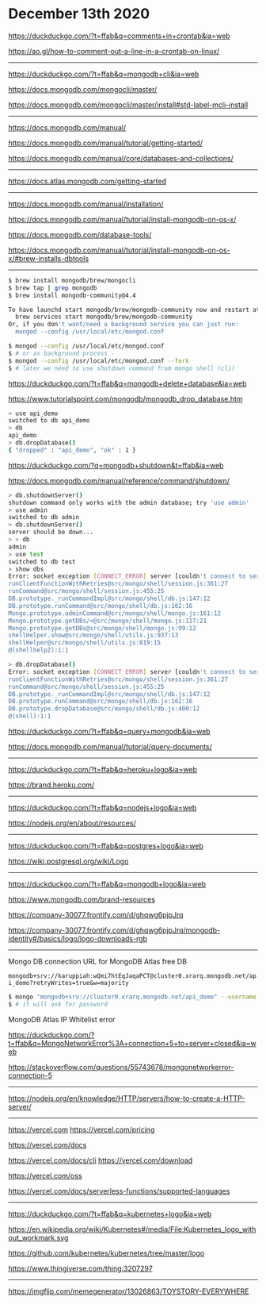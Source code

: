 # December 13th 2020

https://duckduckgo.com/?t=ffab&q=comments+in+crontab&ia=web

https://ao.gl/how-to-comment-out-a-line-in-a-crontab-on-linux/

---

https://duckduckgo.com/?t=ffab&q=mongodb+cli&ia=web

https://docs.mongodb.com/mongocli/master/

https://docs.mongodb.com/mongocli/master/install#std-label-mcli-install

---

https://docs.mongodb.com/manual/

https://docs.mongodb.com/manual/tutorial/getting-started/

https://docs.mongodb.com/manual/core/databases-and-collections/

---

https://docs.atlas.mongodb.com/getting-started

---

https://docs.mongodb.com/manual/installation/

https://docs.mongodb.com/manual/tutorial/install-mongodb-on-os-x/

https://docs.mongodb.com/database-tools/

https://docs.mongodb.com/manual/tutorial/install-mongodb-on-os-x/#brew-installs-dbtools

---

```bash
$ brew install mongodb/brew/mongocli
$ brew tap | grep mongodb
$ brew install mongodb-community@4.4
```

```bash
To have launchd start mongodb/brew/mongodb-community now and restart at login:
  brew services start mongodb/brew/mongodb-community
Or, if you don't want/need a background service you can just run:
  mongod --config /usr/local/etc/mongod.conf
```

```bash
$ mongod --config /usr/local/etc/mongod.conf
$ # or as background process -
$ mongod --config /usr/local/etc/mongod.conf --fork
$ # later we need to use shutdown command from mongo shell (cli)
```

https://duckduckgo.com/?t=ffab&q=mongodb+delete+database&ia=web

https://www.tutorialspoint.com/mongodb/mongodb_drop_database.htm

```bash
> use api_demo
switched to db api_demo
> db
api_demo
> db.dropDatabase()
{ "dropped" : "api_demo", "ok" : 1 }
```

https://duckduckgo.com/?q=mongodb+shutdown&t=ffab&ia=web

https://docs.mongodb.com/manual/reference/command/shutdown/

```bash
> db.shutdownServer()
shutdown command only works with the admin database; try 'use admin'
> use admin
switched to db admin
> db.shutdownServer()
server should be down...
> > db
admin
> use test
switched to db test
> show dbs
Error: socket exception [CONNECT_ERROR] server [couldn't connect to server 127.0.0.1:27017, connection attempt failed: SocketException: Error connecting to 127.0.0.1:27017 :: caused by :: Connection refused] :
runClientFunctionWithRetries@src/mongo/shell/session.js:361:27
runCommand@src/mongo/shell/session.js:455:25
DB.prototype._runCommandImpl@src/mongo/shell/db.js:147:12
DB.prototype.runCommand@src/mongo/shell/db.js:162:16
Mongo.prototype.adminCommand@src/mongo/shell/mongo.js:161:12
Mongo.prototype.getDBs/<@src/mongo/shell/mongo.js:117:21
Mongo.prototype.getDBs@src/mongo/shell/mongo.js:99:12
shellHelper.show@src/mongo/shell/utils.js:937:13
shellHelper@src/mongo/shell/utils.js:819:15
@(shellhelp2):1:1
```

```bash
> db.dropDatabase()
Error: socket exception [CONNECT_ERROR] server [couldn't connect to server 127.0.0.1:27017, connection attempt failed: SocketException: Error connecting to 127.0.0.1:27017 :: caused by :: Connection refused] :
runClientFunctionWithRetries@src/mongo/shell/session.js:361:27
runCommand@src/mongo/shell/session.js:455:25
DB.prototype._runCommandImpl@src/mongo/shell/db.js:147:12
DB.prototype.runCommand@src/mongo/shell/db.js:162:16
DB.prototype.dropDatabase@src/mongo/shell/db.js:400:12
@(shell):1:1
```

https://duckduckgo.com/?t=ffab&q=query+mongodb&ia=web

https://docs.mongodb.com/manual/tutorial/query-documents/

---

https://duckduckgo.com/?t=ffab&q=heroku+logo&ia=web

https://brand.heroku.com/

---

https://duckduckgo.com/?t=ffab&q=nodejs+logo&ia=web

https://nodejs.org/en/about/resources/

---

https://duckduckgo.com/?t=ffab&q=postgres+logo&ia=web

https://wiki.postgresql.org/wiki/Logo

---

https://duckduckgo.com/?t=ffab&q=mongodb+logo&ia=web

https://www.mongodb.com/brand-resources

https://company-30077.frontify.com/d/ghqwg6pjpJrq

https://company-30077.frontify.com/d/ghqwg6pjpJrq/mongodb-identity#/basics/logo/logo-downloads-rgb

---

Mongo DB connection URL for MongoDB Atlas free DB

`mongodb+srv://karuppiah:wQmi7htEqJaqaPCT@cluster0.xrarq.mongodb.net/api_demo?retryWrites=true&w=majority`

```bash
$ mongo "mongodb+srv://cluster0.xrarq.mongodb.net/api_demo" --username karuppiah
$ # it will ask for password
```

MongoDB Atlas IP Whitelist error

https://duckduckgo.com/?t=ffab&q=MongoNetworkError%3A+connection+5+to+server+closed&ia=web

https://stackoverflow.com/questions/55743678/mongonetworkerror-connection-5

---

https://nodejs.org/en/knowledge/HTTP/servers/how-to-create-a-HTTP-server/

---

https://vercel.com
https://vercel.com/pricing

https://vercel.com/docs

https://vercel.com/docs/cli
https://vercel.com/download

https://vercel.com/oss

https://vercel.com/docs/serverless-functions/supported-languages

---

https://duckduckgo.com/?t=ffab&q=kubernetes+logo&ia=web

https://en.wikipedia.org/wiki/Kubernetes#/media/File:Kubernetes_logo_without_workmark.svg

https://github.com/kubernetes/kubernetes/tree/master/logo

https://www.thingiverse.com/thing:3207297

---

https://imgflip.com/memegenerator/13026863/TOYSTORY-EVERYWHERE

